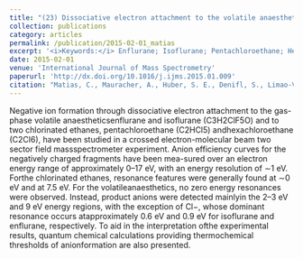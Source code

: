 ```yaml
---
title: "(23) Dissociative electron attachment to the volatile anaestheticsenflurane and isoflurane and the chlorinated ethanespentachloroethane and hexachloroethane"
collection: publications
category: articles
permalink: /publication/2015-02-01_matias
excerpt: '<i>Keywords:</i> Enflurane; Isoflurane; Pentachloroethane; Hexachloroethane; Volatile anaesthetics; Dissociative electron attachment'
date: 2015-02-01
venue: 'International Journal of Mass Spectrometry'
paperurl: 'http://dx.doi.org/10.1016/j.ijms.2015.01.009'
citation: "Matias, C., Mauracher, A., Huber, S. E., Denifl, S., Limao-Vieira, P., Scheier, P., Märk, T. D., González-Méndez, R., & Mayhew, C. A. (2015). Dissociative electron attachment to the volatile anaestheticsenflurane and isoflurane and the chlorinated ethanespentachloroethane and hexachloroethane. <i>International Journal of Mass Spectrometry, 379</i>, 179-186."
---
```


Negative ion formation through dissociative electron attachment to the gas-phase volatile anaestheticsenflurane and isoflurane (C3H2ClF5O) and to two chlorinated ethanes, pentachloroethane (C2HCl5) andhexachloroethane (C2Cl6), have been studied in a crossed electron-molecular beam two sector field massspectrometer experiment. Anion efficiency curves for the negatively charged fragments have been mea-sured over an electron energy range of approximately 0–17 eV, with an energy resolution of ∼1 eV. Forthe chlorinated ethanes, resonance features were generally found at ∼0 eV and at 7.5 eV. For the volatileanaesthetics, no zero energy resonances were observed. Instead, product anions were detected mainlyin the 2–3 eV and 9 eV energy regions, with the exception of Cl−, whose dominant resonance occurs atapproximately 0.6 eV and 0.9 eV for isoflurane and enflurane, respectively. To aid in the interpretation ofthe experimental results, quantum chemical calculations providing thermochemical thresholds of anionformation are also presented.